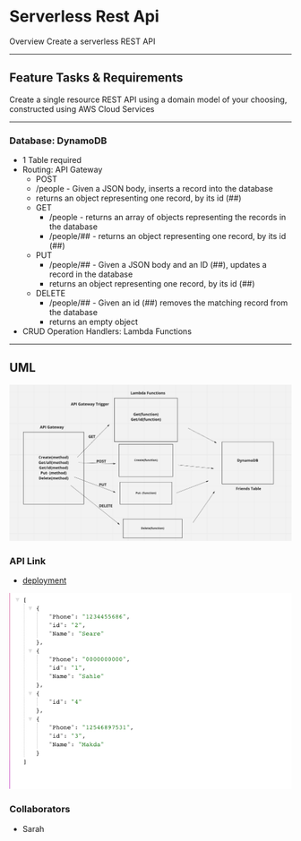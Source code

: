 # Serverless Rest Api

Overview
Create a serverless REST API

---

## Feature Tasks & Requirements

Create a single resource REST API using a domain model of your choosing, constructed using AWS Cloud Services

---

### Database: DynamoDB

- 1 Table required
- Routing: API Gateway
  - POST
  - /people - Given a JSON body, inserts a record into the database
  - returns an object representing one record, by its id (##)
  - GET
    - /people - returns an array of objects representing the records in the database
    - /people/## - returns an object representing one record, by its id (##)
  - PUT
    - /people/## - Given a JSON body and an ID (##), updates a record in the database
    - returns an object representing one record, by its id (##)
  - DELETE
    - /people/## - Given an id (##) removes the matching record from the database
    - returns an empty object
- CRUD Operation Handlers: Lambda Functions

---

## UML

![UML](dynamo.png)

### API Link

- [deployment](https://s8v5zr44ke.execute-api.us-east-1.amazonaws.com/deploy/people)

![Table](dynaTable.png)

### Collaborators

- Sarah
